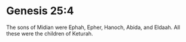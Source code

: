 # Genesis 25:4

The sons of Midian were Ephah, Epher, Hanoch, Abida, and Eldaah. All these were the children of Keturah.
